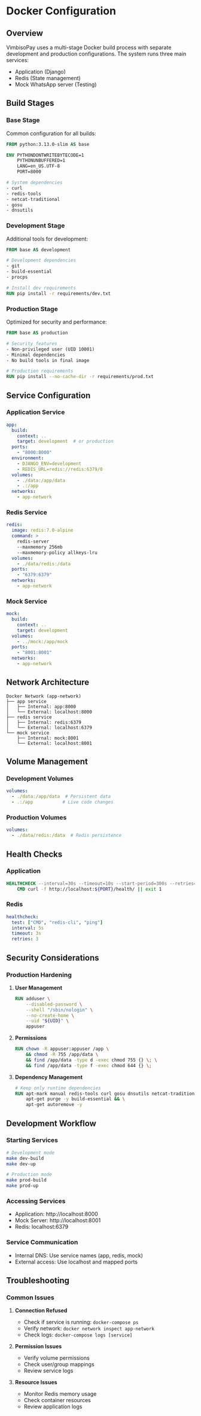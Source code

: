# Docker Configuration

## Overview

VimbisoPay uses a multi-stage Docker build process with separate development and production configurations. The system runs three main services:
- Application (Django)
- Redis (State management)
- Mock WhatsApp server (Testing)

## Build Stages

### Base Stage
Common configuration for all builds:
```dockerfile
FROM python:3.13.0-slim AS base

ENV PYTHONDONTWRITEBYTECODE=1
    PYTHONUNBUFFERED=1
    LANG=en_US.UTF-8
    PORT=8000

# System dependencies
- curl
- redis-tools
- netcat-traditional
- gosu
- dnsutils
```

### Development Stage
Additional tools for development:
```dockerfile
FROM base AS development

# Development dependencies
- git
- build-essential
- procps

# Install dev requirements
RUN pip install -r requirements/dev.txt
```

### Production Stage
Optimized for security and performance:
```dockerfile
FROM base AS production

# Security features
- Non-privileged user (UID 10001)
- Minimal dependencies
- No build tools in final image

# Production requirements
RUN pip install --no-cache-dir -r requirements/prod.txt
```

## Service Configuration

### Application Service
```yaml
app:
  build:
    context: ..
    target: development  # or production
  ports:
    - "8000:8000"
  environment:
    - DJANGO_ENV=development
    - REDIS_URL=redis://redis:6379/0
  volumes:
    - ./data:/app/data
    - .:/app
  networks:
    - app-network
```

### Redis Service
```yaml
redis:
  image: redis:7.0-alpine
  command: >
    redis-server
    --maxmemory 256mb
    --maxmemory-policy allkeys-lru
  volumes:
    - ./data/redis:/data
  ports:
    - "6379:6379"
  networks:
    - app-network
```

### Mock Service
```yaml
mock:
  build:
    context: ..
    target: development
  volumes:
    - ../mock:/app/mock
  ports:
    - "8001:8001"
  networks:
    - app-network
```

## Network Architecture

```
Docker Network (app-network)
├── app service
│   ├── Internal: app:8000
│   └── External: localhost:8000
├── redis service
│   ├── Internal: redis:6379
│   └── External: localhost:6379
└── mock service
    ├── Internal: mock:8001
    └── External: localhost:8001
```

## Volume Management

### Development Volumes
```yaml
volumes:
  - ./data:/app/data  # Persistent data
  - .:/app           # Live code changes
```

### Production Volumes
```yaml
volumes:
  - ./data/redis:/data  # Redis persistence
```

## Health Checks

### Application
```dockerfile
HEALTHCHECK --interval=30s --timeout=10s --start-period=300s --retries=3 \
    CMD curl -f http://localhost:${PORT}/health/ || exit 1
```

### Redis
```yaml
healthcheck:
  test: ["CMD", "redis-cli", "ping"]
  interval: 5s
  timeout: 3s
  retries: 3
```

## Security Considerations

### Production Hardening
1. **User Management**
   ```dockerfile
   RUN adduser \
       --disabled-password \
       --shell "/sbin/nologin" \
       --no-create-home \
       --uid "${UID}" \
       appuser
   ```

2. **Permissions**
   ```dockerfile
   RUN chown -R appuser:appuser /app \
       && chmod -R 755 /app/data \
       && find /app/data -type d -exec chmod 755 {} \; \
       && find /app/data -type f -exec chmod 644 {} \;
   ```

3. **Dependency Management**
   ```dockerfile
   # Keep only runtime dependencies
   RUN apt-mark manual redis-tools curl gosu dnsutils netcat-traditional && \
       apt-get purge -y build-essential && \
       apt-get autoremove -y
   ```

## Development Workflow

### Starting Services
```bash
# Development mode
make dev-build
make dev-up

# Production mode
make prod-build
make prod-up
```

### Accessing Services
- Application: http://localhost:8000
- Mock Server: http://localhost:8001
- Redis: localhost:6379

### Service Communication
- Internal DNS: Use service names (app, redis, mock)
- External access: Use localhost and mapped ports

## Troubleshooting

### Common Issues
1. **Connection Refused**
   - Check if service is running: `docker-compose ps`
   - Verify network: `docker network inspect app-network`
   - Check logs: `docker-compose logs [service]`

2. **Permission Issues**
   - Verify volume permissions
   - Check user/group mappings
   - Review service logs

3. **Resource Issues**
   - Monitor Redis memory usage
   - Check container resources
   - Review application logs
